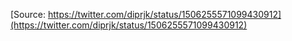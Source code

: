 [Source: https://twitter.com/diprjk/status/1506255571099430912](https://twitter.com/diprjk/status/1506255571099430912)